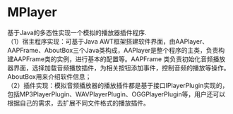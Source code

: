 # MPlayer
基于Java的多态性实现一个模拟的播放器插件程序.<br>
（1）宿主程序实现：可基于Java AWT框架搭建软件界面，由AAPlayer、AAPFrame、AboutBox三个Java类构成，AAPlayer是整个程序的主类，负责构建AAPFrame类的实例，进行基本的配置等。AAPFrame 类负责初始化音频播放器界面，选择加载音频播放插件，为相关按钮添加事件，控制音频的播放等操作。AboutBox用来介绍软件信息；<br>
（2）插件实现：模拟音频播放器的播放插件都是基于接口IPlayerPlugin实现的，包括MP3PlayerPlugin、WAVPlayerPlugin、OGGPlayerPlugin等，用户还可以根据自己的需求，去扩展不同文件格式的播放插件。
